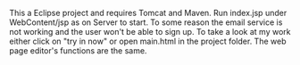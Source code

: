 This a Eclipse project and requires Tomcat and Maven.
Run index.jsp under WebContent/jsp as on Server to start.
To some reason the email service is not working and the user won't be able to sign up. 
To take a look at my work either click on "try in now" or open main.html in the project folder. 
The web page editor's functions are the same.
